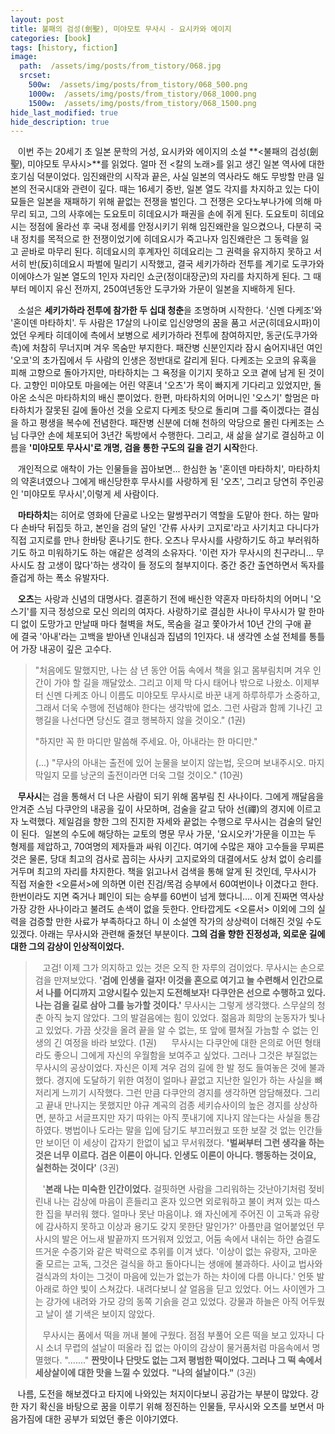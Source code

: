 ```yaml
---
layout: post
title: 불패의 검성(劍聖), 미야모토 무사시 - 요시카와 에이지
categories: [book]
tags: [history, fiction]
image:
  path:  /assets/img/posts/from_tistory/068.jpg
  srcset:
    500w:  /assets/img/posts/from_tistory/068_500.png
    1000w:  /assets/img/posts/from_tistory/068_1000.png
    1500w:  /assets/img/posts/from_tistory/068_1500.png
hide_last_modified: true
hide_description: true
---
```


  


  


   이번 주는 20세기 초 일본 문학의 거성, 요시카와 에이지의 소설 **<불패의 검성(劍聖), 미야모토 무사시\>**를 읽었다. 얼마 전 <칼의 노래\>를 읽고 생긴 일본 역사에 대한 호기심 덕분이었다. 임진왜란의 시작과 끝은, 사실 일본의 역사라도 해도 무방할 만큼 일본의 전국시대와 관련이 깊다. 때는 16세기 중반, 일본 열도 각지를 차지하고 있는 다이묘들은 일본을 재패하기 위해 끝없는 전쟁을 벌인다. 그 전쟁은 오다노부나가에 의해 마무리 되고, 그의 사후에는 도요토미 히데요시가 패권을 손에 쥐게 된다. 도요토미 히데요시는 정점에 올라선 후 국내 정세를 안정시키기 위해 임진왜란을 일으켰으나, 다분히 국내 정치를 목적으로 한 전쟁이었기에 히데요시가 죽고나자 임진왜란은 그 동력을 잃고 곧바로 마무리 된다. 히데요시의 후계자인 히데요리는 그 권력을 유지하지 못하고 서서히 반(反)히데요시 파벌에 밀리기 시작했고, 결국 세키가하라 전투를 계기로 도쿠가와 이에야스가 일본 열도의 1인자 자리인 쇼군(정이대장군)의 자리를 차지하게 된다. 그 때부터 메이지 유신 전까지, 250여년동안 도쿠가와 가문이 일본을 지배하게 된다. 

  


   소설은 **세키가하라 전투에 참가한 두 십대 청춘**을 조명하며 시작한다. '신멘 다케조'와 '혼이덴 마타하치'. 두 사람은 17살의 나이로 입신양명의 꿈을 품고 서군(히데요시파)이었던 우케타 히데이에 측에서 보병으로 세키가하라 전투에 참여하지만, 동군(도쿠가와 측)에 처참히 무너지며 겨우 목숨만 부지한다. 패잔병 신분인지라 잠시 숨어지내던 여인 '오코'의 초가집에서 두 사람의 인생은 정반대로 갈리게 된다. 다케조는 오코의 유혹을 피해 고향으로 돌아가지만, 마타하치는 그 욕정을 이기지 못하고 오코 곁에 남게 된 것이다. 고향인 미야모토 마을에는 어린 약혼녀 '오츠'가 목이 빠지게 기다리고 있었지만, 돌아온 소식은 마타하치의 배신 뿐이었다. 한편, 마타하치의 어머니인 '오스기' 할멈은 마타하치가 잘못된 길에 돌아선 것을 오로지 다케조 탓으로 돌리며 그를 죽이겠다는 결심을 하고 평생을 복수에 전념한다. 패잔병 신분에 더해 천하의 악당으로 몰린 다케조는 스님 다쿠안 손에 체포되어 3년간 독방에서 수행한다. 그리고, 새 삶을 살기로 결심하고 이름을 **'미야모토 무사시'로 개명, 검을 통한 구도의 길을 걷기 시작**한다. 

  


   개인적으로 애착이 가는 인물들을 꼽아보면... 한심한 놈 '혼이덴 마타하치', 마타하치의 약혼녀였으나 그에게 배신당한후 무사시를 사랑하게 된 '오츠', 그리고 당연히 주인공인 '미야모토 무사시',이렇게 세 사람이다. 

  


   **마타하치**는 히어로 영화에 단골로 나오는 말썽꾸러기 역할을 도맡아 한다. 하는 말마다 손바닥 뒤집듯 하고, 본인을 검의 달인 '간류 사사키 고지로'라고 사기치고 다니다가 직접 고지로를 만나 한바탕 혼나기도 한다. 오츠나 무사시를 사랑하기도 하고 부러워하기도 하고 미워하기도 하는 애같은 성격의 소유자다. '이런 자가 무사시의 친구라니... 무사시도 참 고생이 많다'하는 생각이 들 정도의 철부지이다. 중간 중간 출연하면서 독자를 즐겁게 하는 폭소 유발자다.

  


   **오츠**는 사랑과 신념의 대명사다. 결혼하기 전에 배신한 약혼자 마타하치의 어머니 '오스기'를 지극 정성으로 모신 의리의 여자다. 사랑하기로 결심한 사나이 무사시가 말 한마디 없이 도망가고 만날때 마다 철벽을 쳐도, 목숨을 걸고 쫓아가서 10년 간의 구애 끝에 결국 '아내'라는 고백을 받아낸 인내심과 집념의 1인자다. 내 생각엔 소설 전체를 통틀어 가장 내공이 깊은 고수다. 

  


> "처음에도 말했지만, 나는 삼 년 동안 어둠 속에서 책을 읽고 몸부림치며 겨우 인간이 가야 할 길을 깨달았소. 그리고 이제 막 다시 태어나 밖으로 나왔소. 이제부터 신멘 다케조 아니 이름도 미야모토 무사시로 바꾼 내게 하루하루가 소중하고, 그래서 더욱 수행에 전념해야 한다는 생각밖에 없소. 그런 사람과 함께 기나긴 고행길을 나선다면 당신도 결코 행복하지 않을 것이오." (1권)
>
> "하지만 꼭 한 마디만 말씀해 주세요. 아, 아내라는 한 마디만."
>
> (...) "무사의 아내는 출전에 있어 눈물을 보이지 않는법, 웃으며 보내주시오. 마지막일지 모를 낭군의 출전이라면 더욱 그럴 것이오." (10권)

  


   **무사시**는 검을 통해서 더 나은 사람이 되기 위해 몸부림 친 사나이다. 그에게 깨달음을 안겨준 스님 다쿠안의 내공을 깊이 사모하며, 검술을 갈고 닦아 선(禪)의 경지에 이르고자 노력했다. 제일검을 향한 그의 진지한 자세와 끝없는 수행으로 무사시는 검술의 달인이 된다.  일본의 수도에 해당하는 교토의 명문 무사 가문, '요시오카'가문을 이끄는 두 형제를 제압하고, 70여명의 제자들과 싸워 이긴다. 여기에 수많은 재야 고수들을 무찌른 것은 물론, 당대 최고의 검사로 꼽히는 사사키 고지로와의 대결에서도 상처 없이 승리를 거두며 최고의 자리를 차지한다. 책을 읽고나서 검색을 통해 알게 된 것인데, 무사시가 직접 저술한 <오륜서\>에 의하면 이런 진검/목검 승부에서 60여번이나 이겼다고 한다. 한번이라도 지면 죽거나 폐인이 되는 승부를 60번이 넘게 했다니.... 이게 진짜면 역사상 가장 강한 사나이라고 불려도 손색이 없을 듯한다. 안타깝게도 <오륜서\> 이외에 그의 실력을 검증할 만한 사료가 부족하다고 하니 이 소설엔 작가의 상상력이 더해진 것일 수도 있겠다. 아래는 무사시와 관련해 줄쳤던 부분이다. **그의 검을 향한 진정성과, 외로운 길에 대한 그의 감상이 인상적이었다.** 

  


>   고검! 이제 그가 의지하고 있는 것은 오직 한 자루의 검이었다. 무사시는 손으로 검을 만져보았다. **'검에 인생을 걸자! 이것을 혼으로 여기고 늘 수련해서 인간으로서 나를 어디까지 고양시킬수 있는지 도전해보자! 다쿠안은 선으로 수행하고 있다. 나는 검을 길로 삼아 그를 능가할 것이다.'** 무사시는 그렇게 생각했다. 스무살의 청춘 아직 늦지 않았다. 그의 발걸음에는 힘이 있었다. 젊음과 희망의 눈동자가 빛나고 있었다. 가끔 삿갓을 올려 끝을 알 수 없는, 또 앞에 펼쳐질 가늠할 수 없는 인생의 긴 여정을 바라 보았다. (1권)
> 
>   무사시는 다쿠안에 대한 은의로 어떤 형태라도 좋으니 그에게 자신의 우월함을 보여주고 싶었다. 그러나 그것은 부질없는 무사시의 공상이었다. 자신은 이제 겨우 검의 길에 한 발 정도 들여놓은 것에 불과했다. 경지에 도달하기 위한 여정이 얼마나 끝없고 지난한 일인가 하는 사실을 뼈저리게 느끼기 시작했다. 그런 만큼 다쿠안의 경지를 생각하면 암담해졌다. 그리고 끝내 만나지는 못했지만 야규 계곡의 검종 세키슈사이의 높은 경지를 상상하면, 분하고 서글프지만 자기 따위는 아직 풋내기에 지나지 않는다는 사실을 통감하였다. 병법이나 도라는 말을 입에 담기도 부끄러웠고 또한 보잘 것 없는 인간들만 보이던 이 세상이 갑자기 한없이 넓고 무서워졌다. **'벌써부터 그런 생각을 하는 것은 너무 이르다. 검은 이론이 아니다. 인생도 이론이 아니다. 행동하는 것이요, 실천하는 것이다'** (3권)
>
>   '**본래 나는 미숙한 인간이었다.** 걸핏하면 사람을 그리워하는 갓난아기처럼 젖비린내 나는 감상에 마음이 흔들리고 혼자 있으면 외로워하고 불이 켜져 있는 따스한 집을 부러워 했다. 얼마나 못난 마음이냐. 왜 자신에게 주어진 이 고독과 유랑에 감사하지 못하고 이상과 용기도 갖지 못한단 말인가?' 아플만큼 얼어붙었던 무사시의 발은 어느새 발끝까지 뜨거워져 있었고, 어둠 속에서 내쉬는 하얀 숨결도 뜨거운 수증기와 같은 박력으로 추위를 이겨 냈다. '이상이 없는 유랑자, 고마운 줄 모르는 고독, 그것은 걸식을 하고 돌아다니는 생애에 불과하다. 사이교 법사와 걸식과의 차이는 그것이 마음에 있는가 없는가 하는 차이에 다름 아니다.' 언뜻 발 아래로 하얀 빛이 스쳐갔다. 내려다보니 살 얼음을 딛고 있었다. 어느 사이엔가 그는 강가에 내려와 가모 강의 동쪽 기슭을 걷고 있었다. 강물과 하늘은 아직 어두웠고 날이 샐 기색은 보이지 않았다. 
>
>   무사시는 품에서 떡을 꺼내 불에 구웠다. 점점 부풀어 오른 떡을 보고 있자니 다시 소녀 무렵의 설날이 떠올라 집 없는 아이의 감상이 물거품처럼 마음속에서 명멸했다. "......." **짠맛이나 단맛도 없는 그저 평범한 떡이었다. 그러나 그 떡 속에서 세상살이에 대한 맛을 느낄 수 있었다.** **"나의 설날이다."** (3권)

  


   나름, 도전을 해보겠다고 타지에 나와있는 처지이다보니 공감가는 부분이 많았다. 강한 자기 확신을 바탕으로 꿈을 이루기 위해 정진하는 인물들, 무사시와 오츠를 보면서 마음가짐에 대한 공부가 되었던 좋은 이야기였다. 

  


  


  


 

